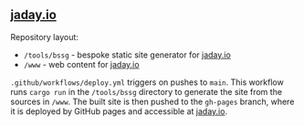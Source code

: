 ## [jaday.io](https://jaday.io)

Repository layout:
  - `/tools/bssg` - bespoke static site generator for [jaday.io](https://jaday.io)
  - `/www` - web content for [jaday.io](https://jaday.io)

`.github/workflows/deploy.yml` triggers on pushes to `main`. This workflow runs `cargo run` in the `/tools/bssg` directory to generate the site from the sources in `/www`. The built site is then pushed to the `gh-pages` branch, where it is deployed by GitHub pages and accessible at [jaday.io](https://jaday.io).

